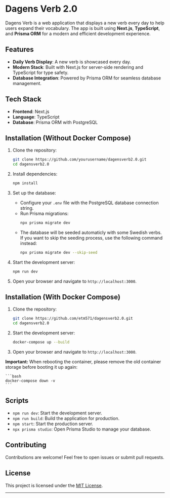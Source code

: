 # Dagens Verb 2.0

Dagens Verb is a web application that displays a new verb every day to help users expand their vocabulary. The app is built using **Next.js**, **TypeScript**, and **Prisma ORM** for a modern and efficient development experience.

## Features

- **Daily Verb Display**: A new verb is showcased every day.
- **Modern Stack**: Built with Next.js for server-side rendering and TypeScript for type safety.
- **Database Integration**: Powered by Prisma ORM for seamless database management.

## Tech Stack

- **Frontend**: Next.js
- **Language**: TypeScript
- **Database**: Prisma ORM with PostgreSQL

## Installation (Without Docker Compose)

1. Clone the repository:
    ```bash
    git clone https://github.com/yourusername/dagensverb2.0.git
    cd dagensverb2.0
    ```

2. Install dependencies:
    ```bash
    npm install
    ```

3. Set up the database:
    - Configure your `.env` file with the PostgreSQL database connection string.
    - Run Prisma migrations:
      ```bash
      npx prisma migrate dev
      ```
    - The database will be seeded automaticly with some Swedish verbs. If you want to skip the seeding process, use the following command instead:
      ```bash
      npx prisma migrate dev --skip-seed
      ```

4. Start the development server:
    ```bash
    npm run dev
    ```

5. Open your browser and navigate to `http://localhost:3000`.

## Installation (With Docker Compose)

1. Clone the repository:
    ```bash
    git clone https://github.com/etm571/dagensverb2.0.git
    cd dagensverb2.0
    ```

2. Start the development server:
    ```bash
    docker-compose up --build
    ```

3. Open your browser and navigate to `http://localhost:3000`.

**Important:** When rebooting the container, please remove the old container storage before booting it up again:

    ```bash
    docker-compose down -v
    ```


## Scripts

- `npm run dev`: Start the development server.
- `npm run build`: Build the application for production.
- `npm start`: Start the production server.
- `npx prisma studio`: Open Prisma Studio to manage your database.

## Contributing

Contributions are welcome! Feel free to open issues or submit pull requests.

## License

This project is licensed under the [MIT License](LICENSE).

---  
